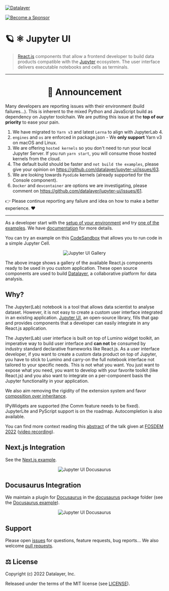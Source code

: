 [![Datalayer](https://assets.datalayer.design/datalayer-25.svg)](https://datalayer.io)

[![Become a Sponsor](https://img.shields.io/static/v1?label=Become%20a%20Sponsor&message=%E2%9D%A4&logo=GitHub&style=flat&color=1ABC9C)](https://github.com/sponsors/datalayer)

# 🪐 ⚛️ Jupyter UI

> [React.js](https://reactjs.org) components that allow a frontend developer to build data products compatible with the [Jupyter](https://jupyter.org) ecosystem. The user interface delivers executable notebooks and cells as terminals.

<hr/>

<div align="center" style="text-align: center;">
  <h1>📣 Announcement</h1>
</div>

Many developers are reporting issues with their environment (build failures...). This is inherent to the mixed Python and JavaScript build as dependency on Jupyter toolchain. We are putting this issue at the <b>top of our priority</b> to ease your pain.

1. We have migrated to `Yarn v3` and latest `Lerna` to align with JupyterLab 4.
2. `engines` and `os` are enforced in package.json - We **only support** Yarn v3 on macOS and Linux.
2. We are offering `hosted kernels` so you don't need to run your local Jupyter Server. If you run `yarn start`, you will consume those hosted kernels from the cloud.
3. The default build should be faster and `not build the examples`, please give your opinion on https://github.com/datalayer/jupyter-ui/issues/63.
4. We are looking towards `Pyodide` kernels (already supported for the Console component).
5. `Docker` and `devcontainer` are options we are investigating, please comment on https://github.com/datalayer/jupyter-ui/issues/61.

👉 Please continue reporting any failure and idea on how to make a better experience. ❤️

<hr/>

As a developer start with the [setup of your environment](https://jupyter-ui.datalayer.tech/docs/welcome/develop) and try [one of the examples](https://jupyter-ui.datalayer.tech/docs/category/examples). We have [documentation](https://jupyter-ui.datalayer.tech) for more details.

You can try an example on this [CodeSandbox](https://codesandbox.io/p/sandbox/jupyter-react-cra-example-zygjbm?file=%2Fsrc%2Findex.tsx) that allows you to run code in a simple Jupyter Cell.

<div align="center" style="text-align: center">
  <img alt="Jupyter UI Gallery" src="https://datalayer-jupyter-examples.s3.amazonaws.com/jupyter-react-gallery.gif" />
</div>

The above image shows a gallery of the available React.js components ready to be used in you custom application. These open source components are used to build [Datalayer](https://datalayer.io), a collaborative platform for data analysis.

## Why?

The Jupyter(Lab) notebook is a tool that allows data scientist to analyse dataset. However, it is not easy to create a custom user interface integrated in an existing application. [Jupyter UI](https://jupyter-ui.datalayer.tech), an open-source library, fills that gap and provides components that a developer can easily integrate in any React.js application.

The Jupyter(Lab) user interface is built on top of Lumino widget toolkit, an imperative way to build user interface and **can not** be consumed by industry standard declarative frameworks like React.js. As a user interface developer, if you want to create a custom data product on top of Jupyter, you have to stick to Lumino and carry-on the full notebook interface not tailored to your specific needs. This is not what you want. You just want to expose what you need, you want to develop with your favorite toolkit (like React.js) and you also want to integrate on a per-component basis the Jupyter functionality in your application.

We also aim removing the rigidity of the extension system and favor [composition over inheritance](https://en.wikipedia.org/wiki/Composition_over_inheritance).

IPyWidgets are supported (the Comm feature needs to be fixed). JupyterLite and PyScript support is on the roadmap. Autocompletion is also available.

You can find more context reading this [abstract](https://fosdem.org/2022/schedule/event/lt_jupyter) of the talk given at [FOSDEM 2022](https://fosdem.org/2022) ([video recording](http://bofh.nikhef.nl/events/FOSDEM/2022/L.lightningtalks/lt_jupyter.webm)).

## Next.js Integration

See the [Next.js example](https://github.com/datalayer/jupyter-ui/tree/main/examples/next-js).

<div align="center" style="text-align: center">
  <img alt="Jupyter UI Docusaurus" src="https://datalayer-jupyter-examples.s3.amazonaws.com/jupyter-react-nextjs.png" />
</div>

## Docusaurus Integration

We maintain a plugin for [Docusaurus](https://docusaurus.io) in the [docusaurus](https://github.com/datalayer/jupyter-ui/tree/main/packages/docusaurus-plugin) package folder (see the [Docusaurus example](https://github.com/datalayer/jupyter-ui/tree/main/examples/docusaurus)).

<div align="center" style="text-align: center">
  <img alt="Jupyter UI Docusaurus" src="https://datalayer-jupyter-examples.s3.amazonaws.com/jupyter-react-docusaurus.png" />
</div>

## Support

Please open [issues](https://github.com/datalayer/jupyter-ui/issues) for questions, feature requests, bug reports... We also welcome [pull requests](https://github.com/datalayer/jupyter-ui/pulls).

## ⚖️ License

Copyright (c) 2022 Datalayer, Inc.

Released under the terms of the MIT license (see [LICENSE](./LICENSE)).
